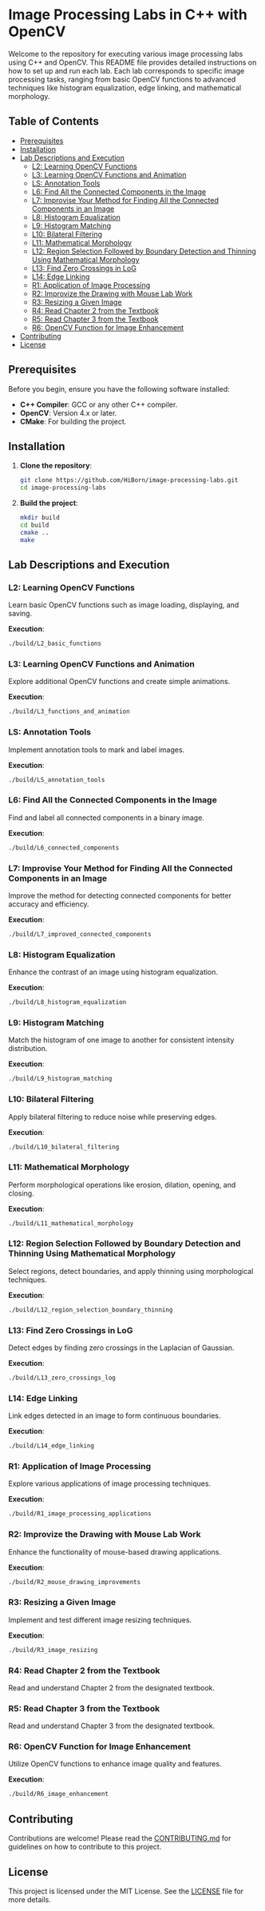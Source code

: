 # Image Processing Labs in C++ with OpenCV

Welcome to the repository for executing various image processing labs using C++ and OpenCV. This README file provides detailed instructions on how to set up and run each lab. Each lab corresponds to specific image processing tasks, ranging from basic OpenCV functions to advanced techniques like histogram equalization, edge linking, and mathematical morphology.

## Table of Contents

- [Prerequisites](#prerequisites)
- [Installation](#installation)
- [Lab Descriptions and Execution](#lab-descriptions-and-execution)
  - [L2: Learning OpenCV Functions](#l2-learning-opencv-functions)
  - [L3: Learning OpenCV Functions and Animation](#l3-learning-opencv-functions-and-animation)
  - [LS: Annotation Tools](#ls-annotation-tools)
  - [L6: Find All the Connected Components in the Image](#l6-find-all-the-connected-components-in-the-image)
  - [L7: Improvise Your Method for Finding All the Connected Components in an Image](#l7-improvise-your-method-for-finding-all-the-connected-components-in-an-image)
  - [L8: Histogram Equalization](#l8-histogram-equalization)
  - [L9: Histogram Matching](#l9-histogram-matching)
  - [L10: Bilateral Filtering](#l10-bilateral-filtering)
  - [L11: Mathematical Morphology](#l11-mathematical-morphology)
  - [L12: Region Selection Followed by Boundary Detection and Thinning Using Mathematical Morphology](#l12-region-selection-followed-by-boundary-detection-and-thinning-using-mathematical-morphology)
  - [L13: Find Zero Crossings in LoG](#l13-find-zero-crossings-in-log)
  - [L14: Edge Linking](#l14-edge-linking)
  - [R1: Application of Image Processing](#r1-application-of-image-processing)
  - [R2: Improvize the Drawing with Mouse Lab Work](#r2-improvize-the-drawing-with-mouse-lab-work)
  - [R3: Resizing a Given Image](#r3-resizing-a-given-image)
  - [R4: Read Chapter 2 from the Textbook](#r4-read-chapter-2-from-the-textbook)
  - [R5: Read Chapter 3 from the Textbook](#r5-read-chapter-3-from-the-textbook)
  - [R6: OpenCV Function for Image Enhancement](#r6-opencv-function-for-image-enhancement)
- [Contributing](#contributing)
- [License](#license)

## Prerequisites

Before you begin, ensure you have the following software installed:

- **C++ Compiler**: GCC or any other C++ compiler.
- **OpenCV**: Version 4.x or later.
- **CMake**: For building the project.

## Installation

1. **Clone the repository**:
   ```sh
   git clone https://github.com/HiBorn/image-processing-labs.git
   cd image-processing-labs
   ```

2. **Build the project**:
   ```sh
   mkdir build
   cd build
   cmake ..
   make
   ```

## Lab Descriptions and Execution

### L2: Learning OpenCV Functions

Learn basic OpenCV functions such as image loading, displaying, and saving.

**Execution**:
```sh
./build/L2_basic_functions
```

### L3: Learning OpenCV Functions and Animation

Explore additional OpenCV functions and create simple animations.

**Execution**:
```sh
./build/L3_functions_and_animation
```

### LS: Annotation Tools

Implement annotation tools to mark and label images.

**Execution**:
```sh
./build/LS_annotation_tools
```

### L6: Find All the Connected Components in the Image

Find and label all connected components in a binary image.

**Execution**:
```sh
./build/L6_connected_components
```

### L7: Improvise Your Method for Finding All the Connected Components in an Image

Improve the method for detecting connected components for better accuracy and efficiency.

**Execution**:
```sh
./build/L7_improved_connected_components
```

### L8: Histogram Equalization

Enhance the contrast of an image using histogram equalization.

**Execution**:
```sh
./build/L8_histogram_equalization
```

### L9: Histogram Matching

Match the histogram of one image to another for consistent intensity distribution.

**Execution**:
```sh
./build/L9_histogram_matching
```

### L10: Bilateral Filtering

Apply bilateral filtering to reduce noise while preserving edges.

**Execution**:
```sh
./build/L10_bilateral_filtering
```

### L11: Mathematical Morphology

Perform morphological operations like erosion, dilation, opening, and closing.

**Execution**:
```sh
./build/L11_mathematical_morphology
```

### L12: Region Selection Followed by Boundary Detection and Thinning Using Mathematical Morphology

Select regions, detect boundaries, and apply thinning using morphological techniques.

**Execution**:
```sh
./build/L12_region_selection_boundary_thinning
```

### L13: Find Zero Crossings in LoG

Detect edges by finding zero crossings in the Laplacian of Gaussian.

**Execution**:
```sh
./build/L13_zero_crossings_log
```

### L14: Edge Linking

Link edges detected in an image to form continuous boundaries.

**Execution**:
```sh
./build/L14_edge_linking
```

### R1: Application of Image Processing

Explore various applications of image processing techniques.

**Execution**:
```sh
./build/R1_image_processing_applications
```

### R2: Improvize the Drawing with Mouse Lab Work

Enhance the functionality of mouse-based drawing applications.

**Execution**:
```sh
./build/R2_mouse_drawing_improvements
```

### R3: Resizing a Given Image

Implement and test different image resizing techniques.

**Execution**:
```sh
./build/R3_image_resizing
```

### R4: Read Chapter 2 from the Textbook

Read and understand Chapter 2 from the designated textbook.

### R5: Read Chapter 3 from the Textbook

Read and understand Chapter 3 from the designated textbook.

### R6: OpenCV Function for Image Enhancement

Utilize OpenCV functions to enhance image quality and features.

**Execution**:
```sh
./build/R6_image_enhancement
```

## Contributing

Contributions are welcome! Please read the [CONTRIBUTING.md](CONTRIBUTING.md) for guidelines on how to contribute to this project.

## License

This project is licensed under the MIT License. See the [LICENSE](LICENSE) file for more details.